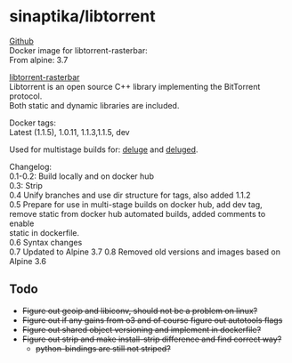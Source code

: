 # sinaptika/libtorrent
[Github](https://github.com/git-sinaptika/libtorrent)  
Docker image for libtorrent-rasterbar:  
From alpine: 3.7  

[libtorrent-rasterbar](http://www.libtorrent.org/)  
Libtorrent is an open source C++ library implementing the BitTorrent protocol.  
Both static and dynamic libraries are included.  

Docker tags:  
Latest (1.1.5), 1.0.11, 1.1.3,1.1.5, dev  

Used for multistage builds for:
[deluge](https://hub.docker.com/r/sinaptika/deluge/) and [deluged](https://hub.docker.com/r/sinaptika/deluged/).  

Changelog:  
0.1-0.2: Build locally and on docker hub  
0.3: Strip  
0.4 Unify branches and use dir structure for tags, also added 1.1.2  
0.5 Prepare for use in multi-stage builds on docker hub, add dev tag,  
remove static from docker hub automated builds, added comments to enable  
static in dockerfile.  
0.6 Syntax changes  
0.7 Updated to Alpine 3.7
0.8 Removed old versions and images based on Alpine 3.6

## Todo
- ~~Figure out geoip and libiconv, should not be a problem on linux?~~
- ~~Figure out if any gains from o3 and of course figure out autotools flags~~
- ~~Figure out shared object versioning and implement in dockerfile?~~
- ~~Figure out strip and make install-strip difference and find correct way?~~
  - ~~python-bindings are still not striped?~~
